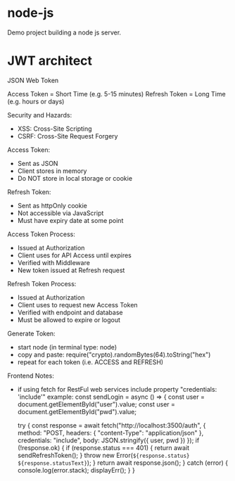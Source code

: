 # node-js
Demo project building a node js server.

# JWT architect
JSON Web Token

Access Token = Short Time (e.g. 5-15 minutes)
Refresh Token = Long Time (e.g. hours or days)

Security and Hazards:
- XSS: Cross-Site Scripting
- CSRF: Cross-Site Request Forgery

Access Token:
- Sent as JSON
- Client stores in memory
- Do NOT store in local storage or cookie

Refresh Token:
- Sent as httpOnly cookie
- Not accessible via JavaScript
- Must have expiry date at some point

Access Token Process:
- Issued at Authorization
- Client uses for API Access until expires
- Verified with Middleware
- New token issued at Refresh request

Refresh Token Process:
- Issued at Authorization
- Client uses to request new Access Token
- Verified with endpoint and database
- Must be allowed to expire or logout

Generate Token:
- start node (in terminal type: node)
- copy and paste: require("crypto).randomBytes(64).toString("hex")
- repeat for each token (i.e. ACCESS and REFRESH)

Frontend Notes:
- if using fetch for RestFul web services include property "credentials: 'include'"
example:
const sendLogin = async () => {
    const user = document.getElementById("user").value;
    const user = document.getElementById("pwd").value;

    try {
        const response = await fetch("http://localhost:3500/auth", {
            method: "POST,
            headers: { "content-Type": "application/json" },
            credentials: "include",
            body: JSON.stringify({ user, pwd })
        });
        if (!response.ok) {
            if (response.status === 401) {
                return await sendRefreshToken();
            }
            throw new Error(`${response.status} ${response.statusText}`);
        }
        return await response.json();
    } catch (error) {
        console.log(error.stack);
        displayErr();
    }
}
